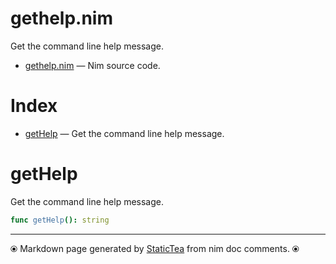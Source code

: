 # gethelp.nim

Get the command line help message.

* [gethelp.nim](../src/gethelp.nim) &mdash; Nim source code.
# Index

* [getHelp](#gethelp) &mdash; Get the command line help message.

# getHelp

Get the command line help message.

~~~nim
func getHelp(): string
~~~


---
⦿ Markdown page generated by [StaticTea](https://github.com/flenniken/statictea/) from nim doc comments. ⦿
